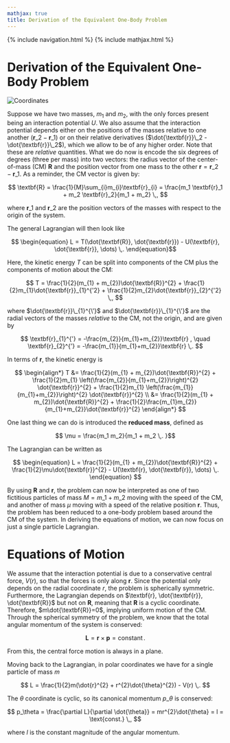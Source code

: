 ```yaml
---
mathjax: true
title: Derivation of the Equivalent One-Body Problem
---
```

{% include navigation.html %}
{% include mathjax.html %}

# Derivation of the Equivalent One-Body Problem

![Coordinates](https://rprador.github.io/rprador/mechanics/figures/CM_coords.PNG)

Suppose we have two masses, $m_1$ and $m_2$, with the only forces present being an interaction potential $U$. We also assume that the interaction potential depends either on the positions of the masses relative to one another ($\textbf{r}\_2 - \textbf{r}\_1$) or on their relative derivatives ($\dot{\textbf{r}}\_2 - \dot{\textbf{r}}\_2$), which we allow to be of any higher order. Note that these are _relative_ quantities. What we do now is encode the six degrees of degrees (three per mass) into two vectors: the radius vector of the center-of-mass (CM) $\textbf{R}$ and the position vector from one mass to the other $\textbf{r}=\textbf{r}\_2 - \textbf{r}\_1$. As a reminder, the CM vector is given by:

$$ \textbf{R} = \frac{1}{M}\sum_{i}m_{i}\textbf{r}_{i} = \frac{m_1 \textbf{r}_1 + m_2 \textbf{r}_2}{m_1 + m_2} \,, $$

where $\textbf{r}\_1$ and $\textbf{r}\_2$ are the position vectors of the masses with respect to the origin of the system.

The general Lagrangian will then look like

$$ \begin{equation} L = T(\dot{\textbf{R}}, \dot{\textbf{r}}) - U(\textbf{r}, \dot{\textbf{r}}, \dots) \,. \end{equation}$$

Here, the kinetic energy $T$ can be split into components of the CM plus the components of motion about the CM:

$$ T = \frac{1}{2}(m_{1} + m_{2})\dot{\textbf{R}}^{2} + \frac{1}{2}m_{1}\dot{\textbf{r}}_{1}^{'2} + \frac{1}{2}m_{2}\dot{\textbf{r}}_{2}^{'2} \,, $$

where $\dot{\textbf{r}}\_{1}^{\'}$ and $\dot{\textbf{r}}\_{1}^{\'}$ are the radial vectors of the masses _relative_ to the CM, not the origin, and are given by

$$ \textbf{r}_{1}^{'} = -\frac{m_{2}}{m_{1}+m_{2}}\textbf{r} , \quad \textbf{r}_{2}^{'} = -\frac{m_{1}}{m_{1}+m_{2}}\textbf{r} \,. $$

In terms of $\textbf{r}$, the kinetic energy is

$$ \begin{align*} T &= \frac{1}{2}(m_{1} + m_{2})\dot{\textbf{R}}^{2} + \frac{1}{2}m_{1} \left(\frac{m_{2}}{m_{1}+m_{2}}\right)^{2} \dot{\textbf{r}}^{2} + \frac{1}{2}m_{1} \left(\frac{m_{1}}{m_{1}+m_{2}}\right)^{2}  \dot{\textbf{r}}^{2} \\ &= \frac{1}{2}(m_{1} + m_{2})\dot{\textbf{R}}^{2} + \frac{1}{2}\frac{m_{1}m_{2}}{m_{1}+m_{2}}\dot{\textbf{r}}^{2} \end{align*} $$

One last thing we can do is introduced the **reduced mass**, defined as

$$ \mu = \frac{m_1 m_2}{m_1 + m_2 \,. }$$

The Lagrangian can be written as

$$ \begin{equation} L =  \frac{1}{2}(m_{1} + m_{2})\dot{\textbf{R}}^{2} + \frac{1}{2}\mu\dot{\textbf{r}}^{2} - U(\textbf{r}, \dot{\textbf{r}}, \dots) \,. \end{equation} $$

By using $\textbf{R}$ and $\textbf{r}$, the problem can now be interpreted as one of two fictitious particles of mass $M=m\_1 + m\_2$ moving with the speed of the CM, and another of mass $\mu$ moving with a speed of the relative position $\textbf{r}$. Thus, the problem has been reduced to a one-body problem based around the CM of the system. In deriving the equations of motion, we can now focus on just a single particle Lagrangian.

# Equations of Motion

We assume that the interaction potential is due to a conservative central force, $V(r)$, so that the forces is only along $\textbf{r}$. Since the potential only depends on the radial coordinate $r$, the problem is spherically symmetric. Furthermore, the Lagrangian depends on $\textbf{r}, \dot{\textbf{r}}, \dot{\textbf{R}}$ but not on $\textbf{R}$, meaning that $\textbf{R}$ is a cyclic coordinate. Therefore, $m\dot{\textbf{R}}=0$, implying uniform motion of the CM. Through the spherical symmetry of the problem, we know that the total angular momentum of the system is conserved:

$$ \textbf{L} = \textbf{r} \times \textbf{p} = \text{constant} \,. $$

From this, the central force motion is always in a plane.

Moving back to the Lagrangian, in polar coordinates we have for a single particle of mass $m$

$$ L = \frac{1}{2}m(\dot{r}^{2} + r^{2}\dot{\theta}^{2}) - V(r) \,. $$

The $\theta$ coordinate is cyclic, so its canonical momentum $p\_\theta$ is conserved:

$$ p_\theta = \frac{\partial L}{\partial \dot{\theta}} = mr^{2}\dot{\theta} = l = \text{const.}  \,, $$

where $l$ is the constant magnitude of the angular momentum.
